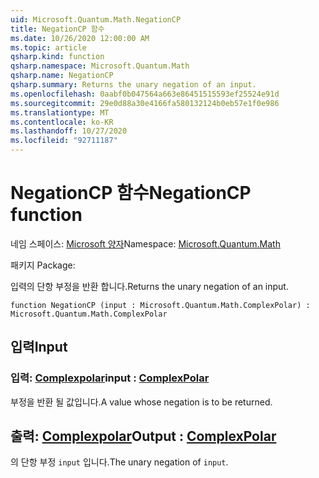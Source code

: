```yaml
---
uid: Microsoft.Quantum.Math.NegationCP
title: NegationCP 함수
ms.date: 10/26/2020 12:00:00 AM
ms.topic: article
qsharp.kind: function
qsharp.namespace: Microsoft.Quantum.Math
qsharp.name: NegationCP
qsharp.summary: Returns the unary negation of an input.
ms.openlocfilehash: 0aabf0b047564a663e86451515593ef25524e91d
ms.sourcegitcommit: 29e0d88a30e4166fa580132124b0eb57e1f0e986
ms.translationtype: MT
ms.contentlocale: ko-KR
ms.lasthandoff: 10/27/2020
ms.locfileid: "92711187"
---
```

# <a name="negationcp-function"></a><span data-ttu-id="3c219-102">NegationCP 함수</span><span class="sxs-lookup"><span data-stu-id="3c219-102">NegationCP function</span></span>

<span data-ttu-id="3c219-103">네임 스페이스: [Microsoft 양자](xref:Microsoft.Quantum.Math)</span><span class="sxs-lookup"><span data-stu-id="3c219-103">Namespace: [Microsoft.Quantum.Math](xref:Microsoft.Quantum.Math)</span></span>

<span data-ttu-id="3c219-104">패키지 [](https://nuget.org/packages/)</span><span class="sxs-lookup"><span data-stu-id="3c219-104">Package: [](https://nuget.org/packages/)</span></span>


<span data-ttu-id="3c219-105">입력의 단항 부정을 반환 합니다.</span><span class="sxs-lookup"><span data-stu-id="3c219-105">Returns the unary negation of an input.</span></span>

```qsharp
function NegationCP (input : Microsoft.Quantum.Math.ComplexPolar) : Microsoft.Quantum.Math.ComplexPolar
```


## <a name="input"></a><span data-ttu-id="3c219-106">입력</span><span class="sxs-lookup"><span data-stu-id="3c219-106">Input</span></span>

### <a name="input--complexpolar"></a><span data-ttu-id="3c219-107">입력: [Complexpolar](xref:Microsoft.Quantum.Math.ComplexPolar)</span><span class="sxs-lookup"><span data-stu-id="3c219-107">input : [ComplexPolar](xref:Microsoft.Quantum.Math.ComplexPolar)</span></span>

<span data-ttu-id="3c219-108">부정을 반환 될 값입니다.</span><span class="sxs-lookup"><span data-stu-id="3c219-108">A value whose negation is to be returned.</span></span>



## <a name="output--complexpolar"></a><span data-ttu-id="3c219-109">출력: [Complexpolar](xref:Microsoft.Quantum.Math.ComplexPolar)</span><span class="sxs-lookup"><span data-stu-id="3c219-109">Output : [ComplexPolar](xref:Microsoft.Quantum.Math.ComplexPolar)</span></span>

<span data-ttu-id="3c219-110">의 단항 부정 `input` 입니다.</span><span class="sxs-lookup"><span data-stu-id="3c219-110">The unary negation of `input`.</span></span>